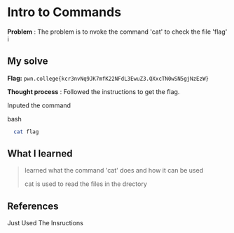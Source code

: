 

# Intro to Commands 

**Problem** : The problem is to nvoke  the command 'cat' to check the file 'flag'  
i
## My solve

**Flag:** `pwn.college{kcr3nvNq9JK7mfK22NFdL3EwuZ3.QXxcTN0wSN5gjNzEzW}`

**Thought process** :   Followed the instructions  to get the flag.

Inputed the command


bash
```bash
  cat flag

```


## What I learned
> learned what the command 'cat' does and how it can be used 
>
>
>cat is used to read the files in the drectory
## References
Just Used The Insructions
